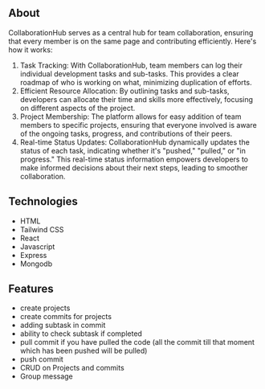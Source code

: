 
## About 
CollaborationHub serves as a central hub for team collaboration, ensuring that every member is on the same page and contributing efficiently. Here's how it works:
1.  Task Tracking: With CollaborationHub, team members can log their individual development tasks and sub-tasks. This provides a clear roadmap of who is working on what, minimizing duplication of efforts.
2.  Efficient Resource Allocation: By outlining tasks and sub-tasks, developers can allocate their time and skills more effectively, focusing on different aspects of the project.
3.  Project Membership: The platform allows for easy addition of team members to specific projects, ensuring that everyone involved is aware of the ongoing tasks, progress, and contributions of their peers.
4.  Real-time Status Updates: CollaborationHub dynamically updates the status of each task, indicating whether it's "pushed," "pulled," or "in progress." This real-time status information empowers developers to make informed decisions about their next steps, leading to smoother collaboration.

## Technologies
- HTML
- Tailwind CSS
- React
- Javascript
- Express
- Mongodb

## Features
- create projects
- create commits for projects
- adding subtask in commit
- ability to check subtask if completed
- pull commit if you have pulled the code (all the commit till that moment which has been pushed will be pulled)
- push commit
- CRUD on Projects and commits
- Group message

